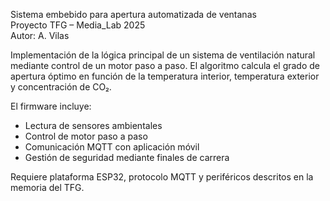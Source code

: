 Sistema embebido para apertura automatizada de ventanas  
Proyecto TFG – Media_Lab 2025  
Autor: A. Vilas

Implementación de la lógica principal de un sistema de ventilación natural
mediante control de un motor paso a paso. El algoritmo calcula el grado de
apertura óptimo en función de la temperatura interior, temperatura exterior
y concentración de CO₂.

El firmware incluye:
- Lectura de sensores ambientales
- Control de motor paso a paso
- Comunicación MQTT con aplicación móvil
- Gestión de seguridad mediante finales de carrera

Requiere plataforma ESP32, protocolo MQTT y periféricos descritos en la memoria del TFG.
